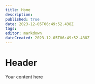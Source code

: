 ```yaml
---
title: Home
description: 
published: true
date: 2023-12-05T06:49:52.438Z
tags: 
editor: markdown
dateCreated: 2023-12-05T06:49:52.438Z
---
```


# Header
Your content here